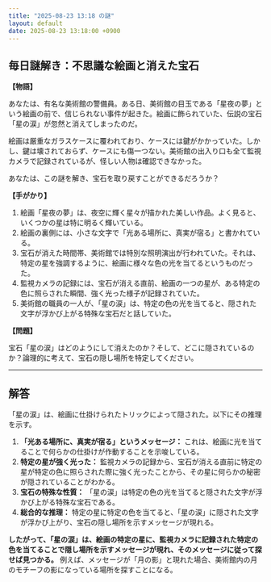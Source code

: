 ```yaml
---
title: "2025-08-23 13:18 の謎"
layout: default
date: 2025-08-23 13:18:00 +0900
---
```

## 毎日謎解き：不思議な絵画と消えた宝石

**【物語】**

あなたは、有名な美術館の警備員。ある日、美術館の目玉である「星夜の夢」という絵画の前で、信じられない事件が起きた。絵画に飾られていた、伝説の宝石「星の涙」が忽然と消えてしまったのだ。

絵画は厳重なガラスケースに覆われており、ケースには鍵がかかっていた。しかし、鍵は壊されておらず、ケースにも傷一つない。美術館の出入り口も全て監視カメラで記録されているが、怪しい人物は確認できなかった。

あなたは、この謎を解き、宝石を取り戻すことができるだろうか？

**【手がかり】**

1.  絵画「星夜の夢」は、夜空に輝く星々が描かれた美しい作品。よく見ると、いくつかの星は特に明るく輝いている。
2.  絵画の裏側には、小さな文字で「光ある場所に、真実が宿る」と書かれている。
3.  宝石が消えた時間帯、美術館では特別な照明演出が行われていた。それは、特定の星を強調するように、絵画に様々な色の光を当てるというものだった。
4.  監視カメラの記録には、宝石が消える直前、絵画の一つの星が、ある特定の色に照らされた瞬間、強く光った様子が記録されていた。
5.  美術館の職員の一人が、「星の涙」は、特定の色の光を当てると、隠された文字が浮かび上がる特殊な宝石だと話していた。

**【問題】**

宝石「星の涙」はどのようにして消えたのか？そして、どこに隠されているのか？論理的に考えて、宝石の隠し場所を特定してください。

---

## 解答

「星の涙」は、絵画に仕掛けられたトリックによって隠された。以下にその推理を示す。

1.  **「光ある場所に、真実が宿る」というメッセージ：** これは、絵画に光を当てることで何らかの仕掛けが作動することを示唆している。
2.  **特定の星が強く光った：** 監視カメラの記録から、宝石が消える直前に特定の星が特定の色に照らされた際に強く光ったことから、その星に何らかの秘密が隠されていることがわかる。
3.  **宝石の特殊な性質：** 「星の涙」は特定の色の光を当てると隠された文字が浮かび上がる特殊な宝石である。
4.  **総合的な推理：** 特定の星に特定の色を当てると、「星の涙」に隠された文字が浮かび上がり、宝石の隠し場所を示すメッセージが現れる。

**したがって、「星の涙」は、絵画の特定の星に、監視カメラに記録された特定の色を当てることで隠し場所を示すメッセージが現れ、そのメッセージに従って探せば見つかる。** 例えば、メッセージが「月の影」と現れた場合、美術館内の月のモチーフの影になっている場所を探すことになる。
